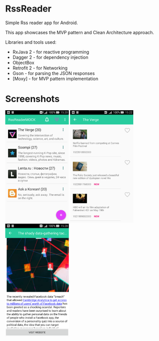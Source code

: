 # RssReader

Simple Rss reader app for Android.

This app showcases the MVP pattern and Clean Architecture approach.

Libraries and tools used:

- RxJava 2 - for reactive programming
- Dagger 2 - for dependency injection
- ObjectBox
- Retrofit 2 - for Networking
- Gson - for parsing the JSON responses
- [Moxy] - for MVP pattern implementation


# Screenshots

<img src="https://github.com/kenji47/RssReader/blob/master/art/FeedListScreen.png" width="40%"> <img src="https://github.com/kenji47/RssReader/blob/master/art/ArticleListScreen.png" width="40%"> <img src="https://github.com/kenji47/RssReader/blob/master/art/ArticleDetailScreen.png" width="40%">

